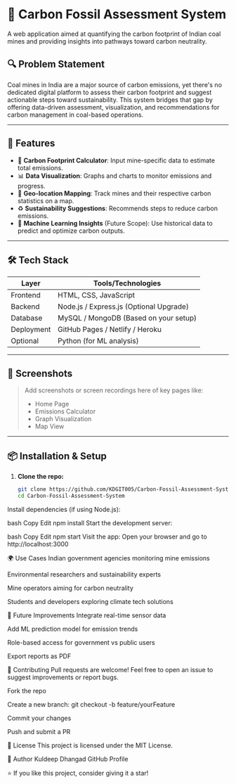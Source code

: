 # 🌱 Carbon Fossil Assessment System

A web application aimed at quantifying the carbon footprint of Indian coal mines and providing insights into pathways toward carbon neutrality.

## 🔍 Problem Statement

Coal mines in India are a major source of carbon emissions, yet there's no dedicated digital platform to assess their carbon footprint and suggest actionable steps toward sustainability. This system bridges that gap by offering data-driven assessment, visualization, and recommendations for carbon management in coal-based operations.

---

## 🚀 Features

- 🧮 **Carbon Footprint Calculator**: Input mine-specific data to estimate total emissions.
- 📊 **Data Visualization**: Graphs and charts to monitor emissions and progress.
- 📍 **Geo-location Mapping**: Track mines and their respective carbon statistics on a map.
- ♻️ **Sustainability Suggestions**: Recommends steps to reduce carbon emissions.
- 🧠 **Machine Learning Insights** (Future Scope): Use historical data to predict and optimize carbon outputs.

---

## 🛠️ Tech Stack

| Layer        | Tools/Technologies                       |
|--------------|------------------------------------------|
| Frontend     | HTML, CSS, JavaScript                    |
| Backend      | Node.js / Express.js (Optional Upgrade)  |
| Database     | MySQL / MongoDB (Based on your setup)    |
| Deployment   | GitHub Pages / Netlify / Heroku          |
| Optional     | Python (for ML analysis)                 |

---

## 📸 Screenshots

> Add screenshots or screen recordings here of key pages like:
> - Home Page
> - Emissions Calculator
> - Graph Visualization
> - Map View

---

## 📦 Installation & Setup

1. **Clone the repo:**
   ```bash
   git clone https://github.com/KDGIT005/Carbon-Fossil-Assessment-System.git
   cd Carbon-Fossil-Assessment-System
Install dependencies (if using Node.js):

bash
Copy
Edit
npm install
Start the development server:

bash
Copy
Edit
npm start
Visit the app:
Open your browser and go to http://localhost:3000

🌍 Use Cases
Indian government agencies monitoring mine emissions

Environmental researchers and sustainability experts

Mine operators aiming for carbon neutrality

Students and developers exploring climate tech solutions

🧪 Future Improvements
Integrate real-time sensor data

Add ML prediction model for emission trends

Role-based access for government vs public users

Export reports as PDF

🤝 Contributing
Pull requests are welcome! Feel free to open an issue to suggest improvements or report bugs.

Fork the repo

Create a new branch: git checkout -b feature/yourFeature

Commit your changes

Push and submit a PR

📄 License
This project is licensed under the MIT License.

👤 Author
Kuldeep Dhangad
GitHub Profile

⭐️ If you like this project, consider giving it a star!